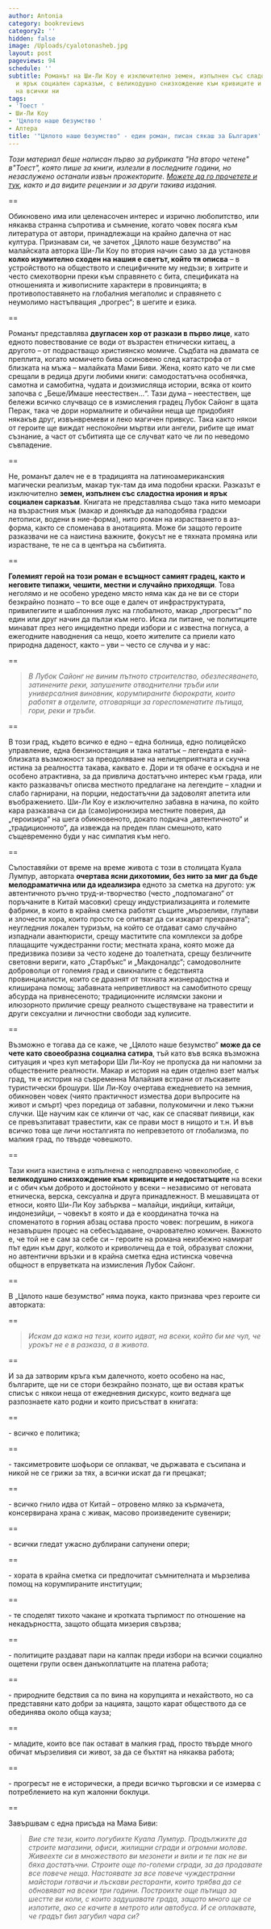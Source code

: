 ```yaml
---
author: Antonia
category: bookreviews
category2: ''
hidden: false
image: /Uploads/cyalotonasheb.jpg
layout: post
pageviews: 94
schedule: ''
subtitle: Романът на Ши-Ли Коу е изключително земен, изпълнен със сладостна ирония
  и ярък социален сарказъм, с великодушно снизхождение към кривиците и недостатъците
  на всички ни
tags:
- 'Тоест '
- Ши-Ли Коу
- 'Цялото наше безумство '
- Алтера
title: '"Цялото наше безумство" - един роман, писан сякаш за България'
---
```


*Този материал беше написан първо за рубриката "На второ четене"  в"Тоест", която пише за книги, излезли в последните години, но незаслужено останали извън прожекторите. [Можете да го прочетете и тук](https://www.toest.bg/na-vtoro-chetene-cyaloto-nashe-bezumstvo/), както и да видите рецензии и за други такива издания.* 

\==

Обикновено има или целенасочен интерес и изрично любопитство, или някаква странна съпротива и съмнение, когато човек посяга към литература от автори, принадлежащи на крайно далечна от нас култура. Признавам си, че зачетох „Цялото наше безумство“ на малайската авторка Ши-Ли Коу по втория начин само за да установя **колко изумително сходен на нашия е светът, който тя описва** – в устройството на обществото и специфичните му недъзи; в хитрите и често смехотворни преки към справянето с бита, спецификата на отношенията и живописните характери в провинцията; в противопоставянето на глобалния мегаполис и справянето с неумолимо настъпващия „прогрес“; в шегите и езика.

\==

Романът представлява **двугласен хор от разкази в първо лице**, като едното повествование се води от възрастен етнически китаец, а другото – от подрастващо християнско момиче. Съдбата на двамата се преплита, когато момичето бива осиновено след катастрофа от близката на мъжа – малайката Мами Биви. Жена, която като че ли сме срещали в редица други любими книги: самодостатъчна особнячка, самотна и самобитна, чудата и доизмисляща истории, всяка от които започва с „Беше/Имаше неестествен…“. Тази дума – неестествен, ще бележи всичко случващо се в измисления градец Лубок Сайонг в щата Перак, така че дори нормалните и обичайни неща ще придобият някакъв друг, извънвремеви и леко магичен привкус. Така както някои от героите ще виждат неспокойни мъртви или ангели, рибите ще имат съзнание, а част от събитията ще се случват като че ли по неведомо съвпадение.

\==

Не, романът далеч не е в традицията на латиноамериканския магически реализъм, макар тук-там да има подобни краски. Разказът е изключително **земен, изпълнен със сладостна ирония и ярък социален сарказъм**. Книгата не представлява също така нито мемоари на възрастния мъж (макар и донякъде да наподобява градски летописи, водени в ние-форма), нито роман на израстването в аз-форма, както се споменава в анотацията. Може би защото героите разказвачи не са наистина важните, фокусът не е тяхната промяна или израстване, те не са в центъра на събитията.

\==

**Големият герой на този роман е всъщност самият градец, както и неговите типажи, чешити, местни и случайно приходящи**. Това неголямо и не особено уредено място няма как да не ви се стори безкрайно познато – то все още е далеч от инфраструктурата, привилегиите и шаблонния лукс на глобалното, макар „прогресът“ по един или друг начин да пълзи към него. Иска ли питане, че политиците минават през него инцидентно преди избори и с известна погнуса, а ежегодните наводнения са нещо, което жителите са приели като природна даденост, както – уви – често се случва и у нас:

\==

> *В Лубок Сайонг не виним пътното строителство, обезлесяването, затинените реки, запушените отводнителни тръби или универсалния виновник, корумпираните бюрократи, които работят в отделите, отговарящи за гореспоменатите пътища, гори, реки и тръби.*

\==

В този град, където всичко е едно – една болница, едно полицейско управление, една бензиностанция и така нататък – легендата е най-близката възможност за преодоляване на нелицеприятната и скучна истина за реалността такава, каквато е. Дори и тя обаче е оскъдна и не особено атрактивна, за да привлича достатъчно интерес към града, или както разказвачът описва местното предлагане на легендите – хладни и слабо гарнирани, на порции, недостатъчни да задоволят апетита или въображението. Ши-Ли Коу е изключително забавна в начина, по който кара разказвача си да (само)иронизира местните поверия, да „героизира“ на шега обикновеното, докато подкача „автентичното“ и „традиционното“, да извежда на преден план смешното, като същевременно буди у нас симпатия към него. 

\==

Съпоставяйки от време на време живота с този в столицата Куала Лумпур, авторката **очертава ясни дихотомии, без нито за миг да бъде мелодраматична или да идеализира** едното за сметка на другото: уж автентичното ръчно труд-и-творчество (често „подпомагано“ от поръчаните в Китай масовки) срещу индустриализацията и големите фабрики, в които в крайна сметка работят същите „мързеливи, глупави и злочести хора, които просто се опитват да си изкарат прехраната“; неугледния локален туризъм, на който се отдават само случайно изпаднали авантюристи, срещу маститите спа комплекси за добре плащащите чуждестранни гости; местната храна, която може да предизвика позиви за често ходене до тоалетната, срещу безличните световни вериги, като „Старбъкс“ и „Макдоналдс“; самодоволните доброволци от големия град и свикналите с бедствията провинциалисти, които се дразнят от тяхната жизнерадостна и клиширана помощ; забавната неприветливост на самобитното срещу абсурда на привнесеното; традиционните ислямски закони и илюзорното приличие срещу реалното съществуване на травестити и други сексуални и личностни свободи зад кулисите.

\==

Възможно е тогава да се каже, че „Цялото наше безумство“ **може да се чете като своеобразна социална сатира**, тъй като във всяка възможна ситуация и чрез куп метафори Ши Ли-Коу не пропуска да ни напомни за обществените реалности. Макар и история на един отделно взет малък град, тя е история на съвременна Малайзия встрани от лъскавите туристически брошури. Ши Ли-Коу очертава ежедневието на земния, обикновен човек (чиято практичност измества дори въпросите на живот и смърт) чрез поредица от забавни, полукомични и леко тъжни случки. Ще научим как се клинчи от час, как се спасяват пиявици, как се превъзпитават травестити, как се прави мост в нищото и т.н. И във всичко това ще личи носталгията по непревзетото от глобализма, по малкия град, по твърде човешкото. 

\==

Тази книга наистина е изпълнена с неподправено човеколюбие, с **великодушно снизхождение към кривиците и недостатъците** на всеки и с обич към доброто и достойното у всеки – независимо от неговата етническа, верска, сексуална и друга принадлежност. В мешавицата от етноси, която Ши-Ли Коу забърква – малайци, индийци, китайци, индонезийци, – човекът в която и да е координатна точка на споменатото в горния абзац остава просто човек: погрешим, в никога незавършен процес на себесъздаване, очарователно комичен. Важното е, че той не е сам за себе си – героите на романа неизбежно намират път един към друг, колкото и криволичещ да е той, образуват сложни, но автентични връзки и в крайна сметка една истинска човечна общност в епруветката на измисления Лубок Сайонг.

\==

В „Цялото наше безумство“ няма поука, както признава чрез героите си авторката:

\==

> *Искам да кажа на тези, които идват, на всеки, който би ме чул, че урокът не е в разказа, а в живота.*
>

\==

И за да затворим кръга към далечното, което особено на нас, българите, ще ни се стори безкрайно познато, ще ви оставя кратък списък с някои неща от ежедневния дискурс, които веднага ще разпознаете като родни
и които присъстват в книгата:

\==

\- всичко е политика;

\==

\- таксиметровите шофьори се оплакват, че държавата е съсипана и никой не се грижи за тях, а всички искат да ги прецакат;

\==

\- всичко гнило идва от Китай – отровено мляко за кърмачета, консервирана храна с живак, масово произведените сувенири;

\==

\- всички гледат ужасно дублирани сапунени опери;

\==

\- хората в крайна сметка си предпочитат съмнителната и мързелива помощ на корумпираните институции;

\==

\- те споделят тихото чакане и кротката търпимост по отношение на некадърността, защото общата мизерия свързва;

\==

\- политиците раздават пари на калпак преди избори на всички социално ощетени групи освен данъкоплатците на платена работа;

\==

\- природните бедствия са по вина на корупцията и нехайството, но са представяни като добри за нацията, защото карат обществото да се обединява около обща кауза;

\==

\- младите, които все пак остават в малкия град, просто твърде много обичат мързеливия си живот, за да се бъхтят на някаква работа;

\==

\- прогресът не е исторически, а преди всичко търговски и се измерва с потреблението на куп жалонни боклуци.

\==

Завършвам с една присъда на Мама Биви:

> *Вие сте тези, които погубихте Куала Лумпур. Продължихте да строите магазини, офиси, жилищни сгради и огромни молове. Живеехте си в множеството ви мезонети и вили и те пак не ви бяха достатъчни. Строите още по-големи сгради, за да продавате все повече неща. Настоявате за все повече чуждестранни майстори готвачи и лъскави ресторанти, които трябва да се обновяват на всеки три години. Построихте още пътища за шестте ви коли, с които задушавате града, защото много ще се изпотите, ако се качите в метрото или автобуса. И се оплаквате, че градът бил загубил чара си?*
>
>